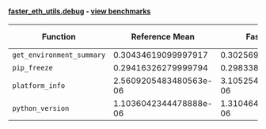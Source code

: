 #### [faster_eth_utils.debug](https://github.com/BobTheBuidler/faster-eth-utils/blob/BobTheBuidler-patch-5/faster_eth_utils/debug.py) - [view benchmarks](https://github.com/BobTheBuidler/faster-eth-utils/blob/BobTheBuidler-patch-5/benchmarks/test_debug_benchmarks.py)

| Function | Reference Mean | Faster Mean | % Change | Speedup (%) | x Faster | Faster |
|----------|---------------|-------------|----------|-------------|----------|--------|
| `get_environment_summary` | 0.30434619099997917 | 0.3025692637999896 | 0.58% | 0.59% | 1.01x | ✅ |
| `pip_freeze` | 0.29416326279999794 | 0.2983381386000019 | -1.42% | -1.40% | 0.99x | ❌ |
| `platform_info` | 2.5609205483480563e-06 | 3.1052548545549663e-06 | -21.26% | -17.53% | 0.82x | ❌ |
| `python_version` | 1.1036042344478888e-06 | 1.3104644517299396e-06 | -18.74% | -15.79% | 0.84x | ❌ |
